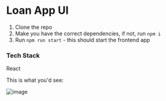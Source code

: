 # Loan App UI
1. Clone the repo
2. Make you have the correct dependencies, if not, run `npm i`
3. Run `npm run start` - this should start the frontend app

### Tech Stack
React

This is what you'd see:

![image](https://github.com/Arkadyuti30/loan_app_ui/assets/22547304/1cb825fb-fe45-4c25-9314-885b09eb86f7)
